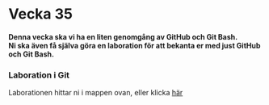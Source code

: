 # Vecka 35
#### Denna vecka ska vi ha en liten genomgång av GitHub och Git Bash. <br> Ni ska även få själva göra en laboration för att bekanta er med just GitHub och Git Bash.

### Laboration i Git
Laborationen hittar ni i mappen ovan, eller klicka [här](https://github.com/NTIGBG/TE17C-PRRPRR01/tree/master/v35/laboration)
